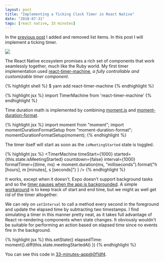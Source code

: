 ```yaml
---
layout: post
title: "Implementing a Ticking Clock Timer in React Native"
date: "2018-07-31"
tags: [react native, 33 minutes]
---
```

In the [previous post](/2018/07/30/add-remove-list-items-react-native.html) I added and removed list items. In this post I will implement a ticking timer.

<a href='{{site.url}}/images/posts/2018/2018-07-31-react-native-clock-timer/timer.gif'><img src='{{site.url}}/images/posts/2018/2018-07-31-react-native-clock-timer/timer.gif' class="thumbnail"></a>

The React Native ecosystem promises a rich set of components that work seamlessly together, much like the Ruby world. My first timer implementation used [react-timer-machine](https://github.com/yassinedoghri/react-timer-machine), _a fully controllable and customizable timer component_.

{% highlight shell %}
$ yarn add react-timer-machine
{% endhighlight %}

{% highlight jsx %}
import TimerMachine from 'react-timer-machine'
{% endhighlight %}

Time duration math is implemented by combining [moment.js](https://momentjs.com) and [moment-duration-format](https://github.com/jsmreese/moment-duration-format).

{% highlight jsx %}
import moment from "moment";
import momentDurationFormatSetup from "moment-duration-format";
momentDurationFormatSetup(moment);
{% endhighlight %}

The timer itself will start as soon as the `isMeetingStarted` state is toggled.

{% highlight jsx %}
<TimerMachine
  timeStart={1000}
  started={this.state.isMeetingStarted}
  countdown={false}
  interval={1000}
  formatTimer={(time, ms) =>
    moment.duration(ms, "milliseconds").format("h [hours], m [minutes], s [seconds]")
  }
/>
{% endhighlight %}

It works, except when it doesn't. Expo doesn't support background tasks and so the [timer pauses when the app is backgrounded](https://github.com/yassinedoghri/react-timer-machine/issues/7). A simple [workaround](https://github.com/33-minutes/33-minutes-app/commit/2a5212f205d291d506de7effaabfdd8d221a762e) is to keep track of start and end time, but we might as well get rid of the timer altogether.

We can rely on `setInterval` to call a method every second in the foreground and update the elapsed time by subtracting two timestamps. I find simulating a timer in this manner pretty neat, as it takes full advantage of React re-rendering components when state changes. It obviously wouldn't be suitable for performing an action based on elapsed time since no events fire in the background.

{% highlight jsx %}
this.setState({ elapsedTime: moment().diff(this.state.meetingStartedAt) })
{% endhighlight %}

You can see this code in [33-minutes-app@0f1df4](https://github.com/33-minutes/33-minutes-app/commit/0f1df4c1c8036934874973480d7bf5ac37d86aa2).

